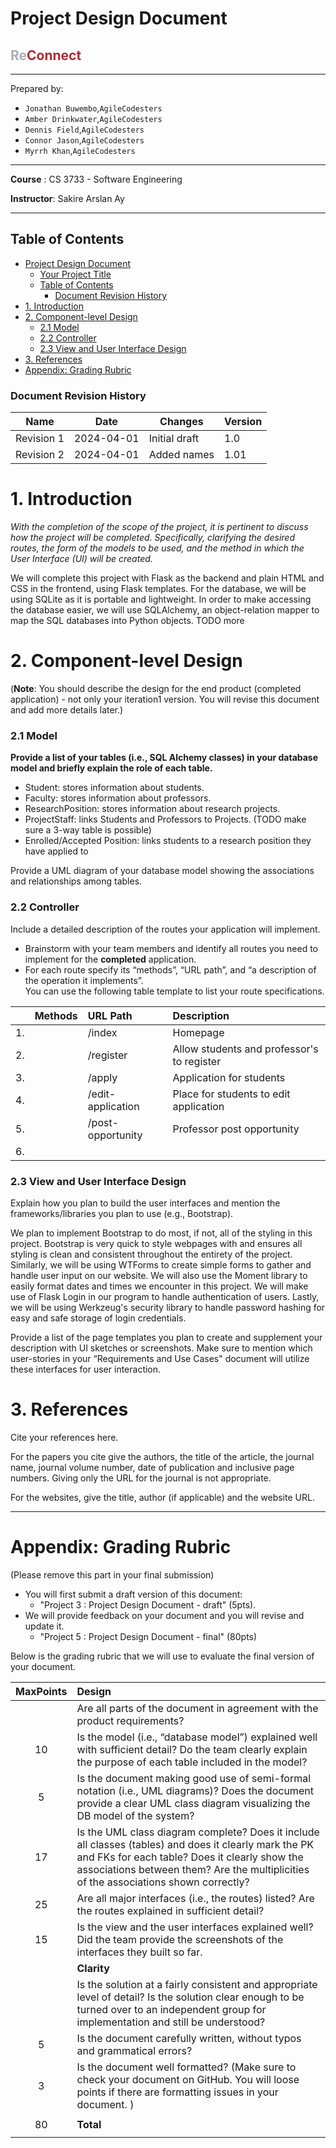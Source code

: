 # Project Design Document

## <span style="color:#a9b0b7">Re</span><span style="color:#ac2b37">Connect</span> 
---

Prepared by:

- `Jonathan Buwembo`,`AgileCodesters`
- `Amber Drinkwater`,`AgileCodesters`
- `Dennis Field`,`AgileCodesters`
- `Connor Jason`,`AgileCodesters`
- `Myrrh Khan`,`AgileCodesters`

---

**Course** : CS 3733 - Software Engineering

**Instructor**: Sakire Arslan Ay

---

## Table of Contents

- [Project Design Document](#project-design-document)
  - [Your Project Title](#your-project-title)
  - [Table of Contents](#table-of-contents)
    - [Document Revision History](#document-revision-history)
- [1. Introduction](#1-introduction)
- [2. Component-level Design](#2-component-level-design)
  - [2.1 Model](#21-model)
  - [2.2 Controller](#22-controller)
  - [2.3 View and User Interface Design](#23-view-and-user-interface-design)
- [3. References](#3-references)
- [Appendix: Grading Rubric](#appendix-grading-rubric)

<a name="revision-history"> </a>

### Document Revision History

| Name       | Date       | Changes       | Version |
| ---------- | ---------- | ------------- | ------- |
| Revision 1 | 2024-04-01 | Initial draft | 1.0     |
| Revision 2 | 2024-04-01 | Added names   | 1.01    |

# 1. Introduction
*With the completion of the scope of the project, it is pertinent to discuss how the project will be completed. Specifically, clarifying the desired routes, the form of the models to be used, and the method in which the User Interface (UI) will be created.*

We will complete this project with Flask as the backend and plain HTML and CSS in the frontend, using Flask templates.
For the database, we will be using SQLite as it is portable and lightweight. In order to make accessing the database easier, we will use SQLAlchemy, an object-relation mapper to map the SQL databases into Python objects.
TODO more

# 2. Component-level Design

(**Note**: You should describe the design for the end product (completed application) - not only your iteration1 version. You will revise this document and add more details later.)

### 2.1 Model

**Provide a list of your tables (i.e., SQL Alchemy classes) in your database model and briefly explain the role of each table.**

- Student: stores information about students.
- Faculty: stores information about professors.
- ResearchPosition: stores information about research projects.
- ProjectStaff: links Students and Professors to Projects. (TODO make sure a 3-way table is possible)
- Enrolled/Accepted Position: links students to a research position they have applied to

Provide a UML diagram of your database model showing the associations and relationships among tables.

### 2.2 Controller

Include a detailed description of the routes your application will implement.

- Brainstorm with your team members and identify all routes you need to implement for the **completed** application.
- For each route specify its “methods”, “URL path”, and “a description of the operation it implements”.  
  You can use the following table template to list your route specifications.

|     | Methods | URL Path          | Description                                |
| :-- | :------ | :---------------- | :----------------------------------------- |
| 1.  |         | /index            | Homepage                                   |
| 2.  |         | /register         | Allow students and professor's to register |
| 3.  |         | /apply            | Application for students                   |
| 4.  |         | /edit-application | Place for students to edit application     |
| 5.  |         | /post-opportunity | Professor post opportunity                 |
| 6.  |         |                   |                                            |

### 2.3 View and User Interface Design

Explain how you plan to build the user interfaces and mention the frameworks/libraries you plan to use (e.g., Bootstrap).

We plan to implement Bootstrap to do most, if not, all of the styling in this project. Bootstrap is very quick to style webpages with and ensures all styling is clean and consistent throughout the entirety of the project. Similarly, we will be using WTForms to create simple forms to gather and handle user input on our website. We will also use the Moment library to easily format dates and times we encounter in this project. We will make use of Flask Login in our program to handle authentication of users. Lastly, we will be using Werkzeug's security library to handle password hashing for easy and safe storage of login credentials.

Provide a list of the page templates you plan to create and supplement your description with UI sketches or screenshots. Make sure to mention which user-stories in your “Requirements and Use Cases" document will utilize these interfaces for user interaction.


# 3. References

Cite your references here.

For the papers you cite give the authors, the title of the article, the journal name, journal volume number, date of publication and inclusive page numbers. Giving only the URL for the journal is not appropriate.

For the websites, give the title, author (if applicable) and the website URL.

---

# Appendix: Grading Rubric

(Please remove this part in your final submission)

- You will first submit a draft version of this document:
  - "Project 3 : Project Design Document - draft" (5pts).
- We will provide feedback on your document and you will revise and update it.
  - "Project 5 : Project Design Document - final" (80pts)

Below is the grading rubric that we will use to evaluate the final version of your document.

| **MaxPoints** | **Design**                                                                                                                                                                                                                                      |
| :-----------: | :---------------------------------------------------------------------------------------------------------------------------------------------------------------------------------------------------------------------------------------------- |
|               | Are all parts of the document in agreement with the product requirements?                                                                                                                                                                       |
|      10       | Is the model (i.e., “database model”) explained well with sufficient detail? Do the team clearly explain the purpose of each table included in the model?                                                                                       |
|       5       | Is the document making good use of semi-formal notation (i.e., UML diagrams)? Does the document provide a clear UML class diagram visualizing the DB model of the system?                                                                       |
|      17       | Is the UML class diagram complete? Does it include all classes (tables) and does it clearly mark the PK and FKs for each table? Does it clearly show the associations between them? Are the multiplicities of the associations shown correctly? |
|      25       | Are all major interfaces (i.e., the routes) listed? Are the routes explained in sufficient detail?                                                                                                                                              |
|      15       | Is the view and the user interfaces explained well? Did the team provide the screenshots of the interfaces they built so far.                                                                                                                   |
|               | **Clarity**                                                                                                                                                                                                                                     |
|               | Is the solution at a fairly consistent and appropriate level of detail? Is the solution clear enough to be turned over to an independent group for implementation and still be understood?                                                      |
|       5       | Is the document carefully written, without typos and grammatical errors?                                                                                                                                                                        |
|       3       | Is the document well formatted? (Make sure to check your document on GitHub. You will loose points if there are formatting issues in your document. )                                                                                           |
|               |                                                                                                                                                                                                                                                 |
|      80       | **Total**                                                                                                                                                                                                                                       |
|               |                                                                                                                                                                                                                                                 |
